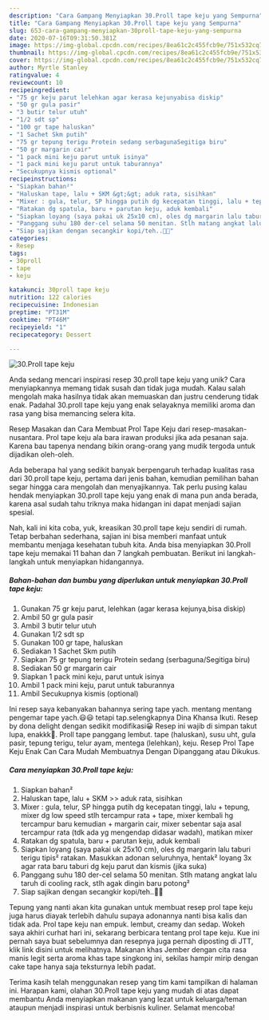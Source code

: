 ```yaml
---
description: "Cara Gampang Menyiapkan 30.Proll tape keju yang Sempurna"
title: "Cara Gampang Menyiapkan 30.Proll tape keju yang Sempurna"
slug: 653-cara-gampang-menyiapkan-30proll-tape-keju-yang-sempurna
date: 2020-07-16T09:31:50.381Z
image: https://img-global.cpcdn.com/recipes/8ea61c2c455fcb9e/751x532cq70/30proll-tape-keju-foto-resep-utama.jpg
thumbnail: https://img-global.cpcdn.com/recipes/8ea61c2c455fcb9e/751x532cq70/30proll-tape-keju-foto-resep-utama.jpg
cover: https://img-global.cpcdn.com/recipes/8ea61c2c455fcb9e/751x532cq70/30proll-tape-keju-foto-resep-utama.jpg
author: Myrtle Stanley
ratingvalue: 4
reviewcount: 10
recipeingredient:
- "75 gr keju parut lelehkan agar kerasa kejunyabisa diskip"
- "50 gr gula pasir"
- "3 butir telur utuh"
- "1/2 sdt sp"
- "100 gr tape haluskan"
- "1 Sachet Skm putih"
- "75 gr tepung terigu Protein sedang serbagunaSegitiga biru"
- "50 gr margarin cair"
- "1 pack mini keju parut untuk isinya"
- "1 pack mini keju parut untuk taburannya"
- "Secukupnya kismis optional"
recipeinstructions:
- "Siapkan bahan²"
- "Haluskan tape, lalu + SKM &gt;&gt; aduk rata, sisihkan"
- "Mixer : gula, telur, SP hingga putih dg kecepatan tinggi, lalu + tepung, mixer dg low speed stlh tercampur rata + tape, mixer kembali hg tercampur baru kemudian + margarin cair, mixer sebentar saja asal tercampur rata (tdk ada yg mengendap didasar wadah), matikan mixer"
- "Ratakan dg spatula, baru + parutan keju, aduk kembali"
- "Siapkan loyang (saya pakai uk 25x10 cm), oles dg margarin lalu taburi terigu tipis² ratakan. Masukkan adonan seluruhnya, hentak² loyang 3x agar rata baru taburi dg keju parut dan kismis (jika suka)"
- "Panggang suhu 180 der-cel selama 50 menitan. Stlh matang angkat lalu taruh di cooling rack, stlh agak dingin baru potong²"
- "Siap sajikan dengan secangkir kopi/teh..🤗💞"
categories:
- Resep
tags:
- 30proll
- tape
- keju

katakunci: 30proll tape keju 
nutrition: 122 calories
recipecuisine: Indonesian
preptime: "PT31M"
cooktime: "PT46M"
recipeyield: "1"
recipecategory: Dessert

---
```



![30.Proll tape keju](https://img-global.cpcdn.com/recipes/8ea61c2c455fcb9e/751x532cq70/30proll-tape-keju-foto-resep-utama.jpg)

Anda sedang mencari inspirasi resep 30.proll tape keju yang unik? Cara menyiapkannya memang tidak susah dan tidak juga mudah. Kalau salah mengolah maka hasilnya tidak akan memuaskan dan justru cenderung tidak enak. Padahal 30.proll tape keju yang enak selayaknya memiliki aroma dan rasa yang bisa memancing selera kita.

Resep Masakan dan Cara Membuat Prol Tape Keju dari resep-masakan-nusantara. Prol tape keju ala bara irawan produksi jika ada pesanan saja. Karena bau tapenya nendang bikin orang-orang yang mudik tergoda untuk dijadikan oleh-oleh.

Ada beberapa hal yang sedikit banyak berpengaruh terhadap kualitas rasa dari 30.proll tape keju, pertama dari jenis bahan, kemudian pemilihan bahan segar hingga cara mengolah dan menyajikannya. Tak perlu pusing kalau hendak menyiapkan 30.proll tape keju yang enak di mana pun anda berada, karena asal sudah tahu triknya maka hidangan ini dapat menjadi sajian spesial.


Nah, kali ini kita coba, yuk, kreasikan 30.proll tape keju sendiri di rumah. Tetap berbahan sederhana, sajian ini bisa memberi manfaat untuk membantu menjaga kesehatan tubuh kita. Anda bisa menyiapkan 30.Proll tape keju memakai 11 bahan dan 7 langkah pembuatan. Berikut ini langkah-langkah untuk menyiapkan hidangannya.

<!--inarticleads1-->

##### Bahan-bahan dan bumbu yang diperlukan untuk menyiapkan 30.Proll tape keju:

1. Gunakan 75 gr keju parut, lelehkan (agar kerasa kejunya,bisa diskip)
1. Ambil 50 gr gula pasir
1. Ambil 3 butir telur utuh
1. Gunakan 1/2 sdt sp
1. Gunakan 100 gr tape, haluskan
1. Sediakan 1 Sachet Skm putih
1. Siapkan 75 gr tepung terigu Protein sedang (serbaguna/Segitiga biru)
1. Sediakan 50 gr margarin cair
1. Siapkan 1 pack mini keju, parut untuk isinya
1. Ambil 1 pack mini keju, parut untuk taburannya
1. Ambil Secukupnya kismis (optional)


Ini resep saya kebanyakan bahannya sering tape yach. mentang mentang pengemar tape yach.😃😃 tetapi tap.selengkapnya Dina Khansa Ikuti. Resep by dona delight dengan sedikit modifikasi😀 Resep ini wajib di simpan takut lupa, enakkk🥰. Proll tape panggang lembut. tape (haluskan), susu uht, gula pasir, tepung terigu, telur ayam, mentega (lelehkan), keju. Resep Prol Tape Keju Enak Can Cara Mudah Membuatnya Dengan Dipanggang atau Dikukus. 

<!--inarticleads2-->

##### Cara menyiapkan 30.Proll tape keju:

1. Siapkan bahan²
1. Haluskan tape, lalu + SKM &gt;&gt; aduk rata, sisihkan
1. Mixer : gula, telur, SP hingga putih dg kecepatan tinggi, lalu + tepung, mixer dg low speed stlh tercampur rata + tape, mixer kembali hg tercampur baru kemudian + margarin cair, mixer sebentar saja asal tercampur rata (tdk ada yg mengendap didasar wadah), matikan mixer
1. Ratakan dg spatula, baru + parutan keju, aduk kembali
1. Siapkan loyang (saya pakai uk 25x10 cm), oles dg margarin lalu taburi terigu tipis² ratakan. Masukkan adonan seluruhnya, hentak² loyang 3x agar rata baru taburi dg keju parut dan kismis (jika suka)
1. Panggang suhu 180 der-cel selama 50 menitan. Stlh matang angkat lalu taruh di cooling rack, stlh agak dingin baru potong²
1. Siap sajikan dengan secangkir kopi/teh..🤗💞


Tepung yang nanti akan kita gunakan untuk membuat resep prol tape keju juga harus diayak terlebih dahulu supaya adonannya nanti bisa kalis dan tidak ada. Prol tape keju nan empuk. lembut, creamy dan sedap. Wokeh saya akhiri curhat hari ini, sekarang berbicara tentang prol tape keju. Kue ini pernah saya buat sebelumnya dan resepnya juga pernah diposting di JTT, klik link disini untuk melihatnya. Makanan khas Jember dengan cita rasa manis legit serta aroma khas tape singkong ini, sekilas hampir mirip dengan cake tape hanya saja teksturnya lebih padat. 

Terima kasih telah menggunakan resep yang tim kami tampilkan di halaman ini. Harapan kami, olahan 30.Proll tape keju yang mudah di atas dapat membantu Anda menyiapkan makanan yang lezat untuk keluarga/teman ataupun menjadi inspirasi untuk berbisnis kuliner. Selamat mencoba!
